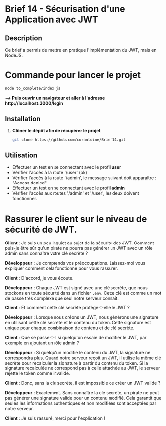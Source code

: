 # Brief 14 - Sécurisation d'une Application avec JWT

## Description

Ce brief a permis de mettre en pratique l'implémentation du JWT, mais en NodeJS.

# Commande pour lancer le projet

```bash
node to_complete/index.js
```

**--> Puis ouvrir un navigateur et aller à l'adresse http://localhost:3000/login**

## Installation

1. **Clôner le dépôt afin de récupérer le projet**

   ```bash
   git clone https://github.com/corantoine/Brief14.git

   ```

## Utilisation

- Effectuer un test en se connectant avec le profil **user**
- Vérifier l'accès à la route '/user' (ok)
- Vérifier l'accès à la route '/admin', le message suivant doit apparaître : "Access denied"
- Effectuer un test en se connectant avec le profil **admin**
- Vérifier l'accès aux routes '/admin' et '/user', les deux doivent fonctionner.

# Rassurer le client sur le niveau de sécurité de JWT.

**Client** : Je suis un peu inquiet au sujet de la sécurité des JWT. Comment puis-je être sûr qu'un pirate ne pourra pas générer un JWT avec un rôle admin sans connaître votre clé secrète ?

**Développeur** : Je comprends vos préoccupations. Laissez-moi vous expliquer comment cela fonctionne pour vous rassurer.

**Client** : D'accord, je vous écoute.

**Développeur** : Chaque JWT est signé avec une clé secrète, que nous stockons en toute sécurité dans un fichier `.env`. Cette clé est comme un mot de passe très complexe que seul notre serveur connaît.

**Client** : Et comment cette clé secrète protège-t-elle le JWT ?

**Développeur** : Lorsque nous créons un JWT, nous générons une signature en utilisant cette clé secrète et le contenu du token. Cette signature est unique pour chaque combinaison de contenu et de clé secrète.

**Client** : Que se passe-t-il si quelqu'un essaie de modifier le JWT, par exemple en ajoutant un rôle admin ?

**Développeur** : Si quelqu'un modifie le contenu du JWT, la signature ne correspondra plus. Quand notre serveur reçoit un JWT, il utilise la même clé secrète pour recalculer la signature à partir du contenu du token. Si la signature recalculée ne correspond pas à celle attachée au JWT, le serveur rejette le token comme invalide.

**Client** : Donc, sans la clé secrète, il est impossible de créer un JWT valide ?

**Développeur** : Exactement. Sans connaître la clé secrète, un pirate ne peut pas générer une signature valide pour un contenu modifié. Cela garantit que seules les informations authentiques et non modifiées sont acceptées par notre serveur.

**Client** : Je suis rassuré, merci pour l'explication !
